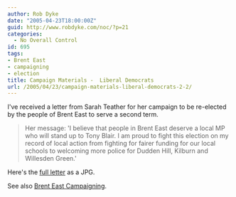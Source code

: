 ```yaml
---
author: Rob Dyke
date: "2005-04-23T18:00:00Z"
guid: http://www.robdyke.com/noc/?p=21
categories:
  - No Overall Control
id: 695
tags:
- Brent East
- campaigning
- election
title: Campaign Materials -  Liberal Democrats
url: /2005/04/23/campaign-materials-liberal-democrats-2-2/
---
```

I've received a letter from Sarah Teather for her campaign to be re-elected by the people of Brent East to serve a second term.

> Her message: 'I believe that people in Brent East deserve a local MP who will stand up to Tony Blair. I am proud to fight this election on my record of local action from fighting for fairer funding for our local schools to welcoming more police for Dudden Hill, Kilburn and Willesden Green.'

Here's the [full letter](http://www.comwifinet.com/becampaign/st_letter.jpg) as a JPG.

See also [Brent East Campaigning](http://becampaign.blogspot.com).
